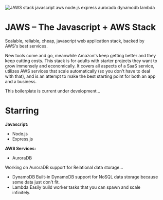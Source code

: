 ![JAWS stack javascript aws node.js express auroradb dynamodb lambda](https://github.com/servant-app/JAWS/blob/master/public/img/jaws_logo_javascript_aws.png)

JAWS – The Javascript + AWS Stack
=================================

Scalable, reliable, cheap, javascript web application stack, backed by AWS's best services.

New tools come and go, meanwhile Amazon's keep getting better and they keep cutting costs.  This stack is for adults with starter projects they want to grow immensely and economically.  It covers all aspects of a SaaS service, utilizes AWS services that scale automatically (so you don't have to deal with that), and is an attempt to make the best starting point for both an app and a business.

This boilerplate is current under development...

Starring
=================================

**Javascript:**
- Node.js
- Express.js

**AWS Services:**
- AuroraDB

Working on AuroraDB support for Relational data storage...
- DynamoDB
Built-in DynamoDB support for NoSQL data storage because some data just don't fit.
- Lambda
Easily build worker tasks that you can spawn and scale infinitely.
